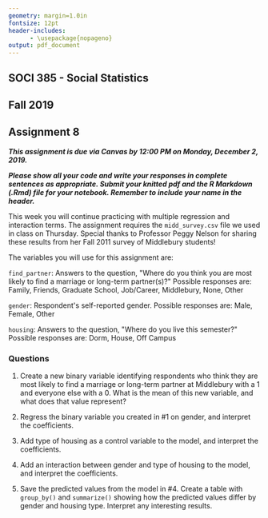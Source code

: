 ```yaml
---
geometry: margin=1.0in
fontsize: 12pt
header-includes:
      - \usepackage{nopageno}
output: pdf_document
---
```


## SOCI 385 - Social Statistics
## Fall 2019
## Assignment 8

***This assignment is due via Canvas by 12:00 PM on Monday, December 2, 2019.***

***Please show all your code and write your responses in complete sentences as appropriate. Submit your knitted pdf and the R Markdown (.Rmd) file for your notebook. Remember to include your name in the header.***

This week you will continue practicing with multiple regression and interaction terms. The assignment requires the `midd_survey.csv` file we used in class on Thursday. Special thanks to Professor Peggy Nelson for sharing these results from her Fall 2011 survey of Middlebury students!

The variables you will use for this assignment are:

`find_partner`: Answers to the question, "Where do you think you are most likely to find a marriage or long-term partner(s)?" Possible responses are: Family, Friends, Graduate School, Job/Career, Middlebury, None, Other

`gender`: Respondent's self-reported gender. Possible responses are: Male, Female, Other

`housing`: Answers to the question, "Where do you live this semester?" Possible responses are: Dorm, House, Off Campus


### Questions

1. Create a new binary variable identifying respondents who think they are most likely to find a marriage or long-term partner at Middlebury with a 1 and everyone else with a 0. What is the mean of this new variable, and what does that value represent?

2. Regress the binary variable you created in #1 on gender, and interpret the coefficients.

3. Add type of housing as a control variable to the model, and interpret the coefficients.

4. Add an interaction between gender and type of housing to the model, and interpret the coefficients.

5. Save the predicted values from the model in #4. Create a table with `group_by()` and `summarize()` showing how the predicted values differ by gender and housing type. Interpret any interesting results.
